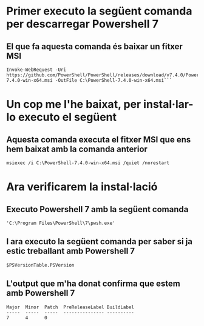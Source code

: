 # Primer executo la següent comanda per descarregar Powershell 7
## El que fa aquesta comanda és baixar un fitxer MSI
```
Invoke-WebRequest -Uri https://github.com/PowerShell/PowerShell/releases/download/v7.4.0/PowerShell-7.4.0-win-x64.msi -OutFile C:\PowerShell-7.4.0-win-x64.msi```
```


# Un cop me l'he baixat, per instal·lar-lo executo el següent
## Aquesta comanda executa el fitxer MSI que ens hem baixat amb la comanda anterior
```
msiexec /i C:\PowerShell-7.4.0-win-x64.msi /quiet /norestart
```
# Ara verificarem la instal·lació
## Executo Powershell 7 amb la següent comanda
```
'C:\Program Files\PowerShell\7\pwsh.exe'
```
## I ara executo la següent comanda per saber si ja estic treballant amb Powershell 7
```
$PSVersionTable.PSVersion
```
## L'output que m'ha donat confirma que estem amb Powershell 7
```
Major  Minor  Patch  PreReleaseLabel BuildLabel
-----  -----  -----  --------------- ----------
7      4      0
```
